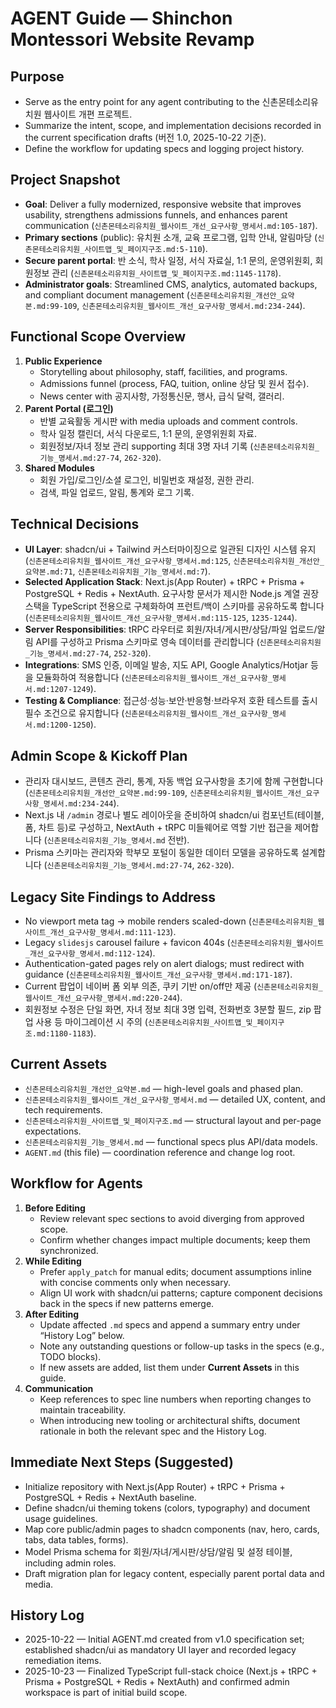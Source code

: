 # AGENT Guide — Shinchon Montessori Website Revamp

## Purpose
- Serve as the entry point for any agent contributing to the 신촌몬테소리유치원 웹사이트 개편 프로젝트.
- Summarize the intent, scope, and implementation decisions recorded in the current specification drafts (버전 1.0, 2025-10-22 기준).
- Define the workflow for updating specs and logging project history.

## Project Snapshot
- **Goal**: Deliver a fully modernized, responsive website that improves usability, strengthens admissions funnels, and enhances parent communication (`신촌몬테소리유치원_웹사이트_개선_요구사항_명세서.md:105-187`).
- **Primary sections** (public): 유치원 소개, 교육 프로그램, 입학 안내, 알림마당 (`신촌몬테소리유치원_사이트맵_및_페이지구조.md:5-110`).
- **Secure parent portal**: 반 소식, 학사 일정, 서식 자료실, 1:1 문의, 운영위원회, 회원정보 관리 (`신촌몬테소리유치원_사이트맵_및_페이지구조.md:1145-1178`).
- **Administrator goals**: Streamlined CMS, analytics, automated backups, and compliant document management (`신촌몬테소리유치원_개선안_요약본.md:99-109`, `신촌몬테소리유치원_웹사이트_개선_요구사항_명세서.md:234-244`).

## Functional Scope Overview
1. **Public Experience**
   - Storytelling about philosophy, staff, facilities, and programs.
   - Admissions funnel (process, FAQ, tuition, online 상담 및 원서 접수).
   - News center with 공지사항, 가정통신문, 행사, 급식 달력, 갤러리.
2. **Parent Portal (로그인)**
   - 반별 교육활동 게시판 with media uploads and comment controls.
   - 학사 일정 캘린더, 서식 다운로드, 1:1 문의, 운영위원회 자료.
   - 회원정보/자녀 정보 관리 supporting 최대 3명 자녀 기록 (`신촌몬테소리유치원_기능_명세서.md:27-74`, `262-320`).
3. **Shared Modules**
   - 회원 가입/로그인/소셜 로그인, 비밀번호 재설정, 권한 관리.
   - 검색, 파일 업로드, 알림, 통계와 로그 기록.

## Technical Decisions
- **UI Layer**: shadcn/ui + Tailwind 커스터마이징으로 일관된 디자인 시스템 유지 (`신촌몬테소리유치원_웹사이트_개선_요구사항_명세서.md:125`, `신촌몬테소리유치원_개선안_요약본.md:71`, `신촌몬테소리유치원_기능_명세서.md:7`).
- **Selected Application Stack**: Next.js(App Router) + tRPC + Prisma + PostgreSQL + Redis + NextAuth. 요구사항 문서가 제시한 Node.js 계열 권장 스택을 TypeScript 전용으로 구체화하여 프런트/백이 스키마를 공유하도록 합니다 (`신촌몬테소리유치원_웹사이트_개선_요구사항_명세서.md:115-125`, `1235-1244`).
- **Server Responsibilities**: tRPC 라우터로 회원/자녀/게시판/상담/파일 업로드/알림 API를 구성하고 Prisma 스키마로 영속 데이터를 관리합니다 (`신촌몬테소리유치원_기능_명세서.md:27-74`, `252-320`).
- **Integrations**: SMS 인증, 이메일 발송, 지도 API, Google Analytics/Hotjar 등을 모듈화하여 적용합니다 (`신촌몬테소리유치원_웹사이트_개선_요구사항_명세서.md:1207-1249`).
- **Testing & Compliance**: 접근성·성능·보안·반응형·브라우저 호환 테스트를 출시 필수 조건으로 유지합니다 (`신촌몬테소리유치원_웹사이트_개선_요구사항_명세서.md:1200-1250`).

## Admin Scope & Kickoff Plan
- 관리자 대시보드, 콘텐츠 관리, 통계, 자동 백업 요구사항을 초기에 함께 구현합니다 (`신촌몬테소리유치원_개선안_요약본.md:99-109`, `신촌몬테소리유치원_웹사이트_개선_요구사항_명세서.md:234-244`).
- Next.js 내 `/admin` 경로나 별도 레이아웃을 준비하여 shadcn/ui 컴포넌트(테이블, 폼, 차트 등)로 구성하고, NextAuth + tRPC 미들웨어로 역할 기반 접근을 제어합니다 (`신촌몬테소리유치원_기능_명세서.md` 전반).
- Prisma 스키마는 관리자와 학부모 포털이 동일한 데이터 모델을 공유하도록 설계합니다 (`신촌몬테소리유치원_기능_명세서.md:27-74`, `262-320`).

## Legacy Site Findings to Address
- No viewport meta tag → mobile renders scaled-down (`신촌몬테소리유치원_웹사이트_개선_요구사항_명세서.md:111-123`).
- Legacy `slidesjs` carousel failure + favicon 404s (`신촌몬테소리유치원_웹사이트_개선_요구사항_명세서.md:112-124`).
- Authentication-gated pages rely on alert dialogs; must redirect with guidance (`신촌몬테소리유치원_웹사이트_개선_요구사항_명세서.md:171-187`).
- Current 팝업이 네이버 폼 외부 의존, 쿠키 기반 on/off만 제공 (`신촌몬테소리유치원_웹사이트_개선_요구사항_명세서.md:220-244`).
- 회원정보 수정은 단일 화면, 자녀 정보 최대 3명 입력, 전화번호 3분할 필드, zip 팝업 사용 등 마이그레이션 시 주의 (`신촌몬테소리유치원_사이트맵_및_페이지구조.md:1180-1183`).

## Current Assets
- `신촌몬테소리유치원_개선안_요약본.md` — high-level goals and phased plan.
- `신촌몬테소리유치원_웹사이트_개선_요구사항_명세서.md` — detailed UX, content, and tech requirements.
- `신촌몬테소리유치원_사이트맵_및_페이지구조.md` — structural layout and per-page expectations.
- `신촌몬테소리유치원_기능_명세서.md` — functional specs plus API/data models.
- `AGENT.md` (this file) — coordination reference and change log root.

## Workflow for Agents
1. **Before Editing**
   - Review relevant spec sections to avoid diverging from approved scope.
   - Confirm whether changes impact multiple documents; keep them synchronized.
2. **While Editing**
   - Prefer `apply_patch` for manual edits; document assumptions inline with concise comments only when necessary.
   - Align UI work with shadcn/ui patterns; capture component decisions back in the specs if new patterns emerge.
3. **After Editing**
   - Update affected `.md` specs and append a summary entry under “History Log” below.
   - Note any outstanding questions or follow-up tasks in the specs (e.g., TODO blocks).
   - If new assets are added, list them under **Current Assets** in this guide.
4. **Communication**
   - Keep references to spec line numbers when reporting changes to maintain traceability.
   - When introducing new tooling or architectural shifts, document rationale in both the relevant spec and the History Log.

## Immediate Next Steps (Suggested)
- Initialize repository with Next.js(App Router) + tRPC + Prisma + PostgreSQL + Redis + NextAuth baseline.
- Define shadcn/ui theming tokens (colors, typography) and document usage guidelines.
- Map core public/admin pages to shadcn components (nav, hero, cards, tabs, data tables, forms).
- Model Prisma schema for 회원/자녀/게시판/상담/알림 및 설정 테이블, including admin roles.
- Draft migration plan for legacy content, especially parent portal data and media.

## History Log
- 2025-10-22 — Initial AGENT.md created from v1.0 specification set; established shadcn/ui as mandatory UI layer and recorded legacy remediation items.
- 2025-10-23 — Finalized TypeScript full-stack choice (Next.js + tRPC + Prisma + PostgreSQL + Redis + NextAuth) and confirmed admin workspace is part of initial build scope.
